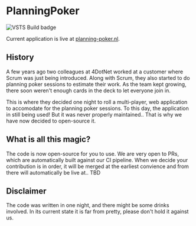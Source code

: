 # PlanningPoker

![VSTS Build badge](https://4dotnet.visualstudio.com/_apis/public/build/definitions/716bf77f-d5d2-4a26-9722-7841e536fb04/2/badge)

Current application is live at [planning-poker.nl](http://planning-poker.nl).

## History
A few years ago two colleagues at 4DotNet worked at a customer where Scrum was just being introduced. Along with Scrum, they also started to do planning poker sessions to estimate their work. As the team kept growing, there soon weren't enough cards in the deck to let everyone join in.

This is where they decided one night to roll a multi-player, web application to accomodate for the planning poker sessions. To this day, the application in still being used! But it was never properly maintained.. That is why we have now decided to open-source it.

## What is all this magic?
The code is now open-source for you to use. We are very open to PRs, which are automatically built against our CI pipeline. When we decide your contribution is in order, it will be merged at the earliest convience and from there will automatically be live at.. TBD 

## Disclaimer
The code was written in one night, and there might be some drinks involved. In its current state it is far from pretty, please don't hold it against us.
